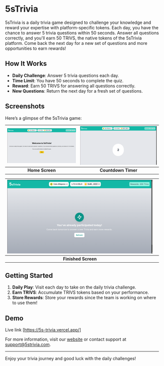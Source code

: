 # 5sTrivia

5sTrivia is a daily trivia game designed to challenge your knowledge and reward your expertise with platform-specific tokens. Each day, you have the chance to answer 5 trivia questions within 50 seconds. Answer all questions correctly, and you'll earn 50 TRIVS, the native tokens of the 5sTrivia platform. Come back the next day for a new set of questions and more opportunities to earn rewards!

## How It Works

- **Daily Challenge**: Answer 5 trivia questions each day.
- **Time Limit**: You have 50 seconds to complete the quiz.
- **Reward**: Earn 50 TRIVS for answering all questions correctly.
- **New Questions**: Return the next day for a fresh set of questions.

## Screenshots

Here’s a glimpse of the 5sTrivia game:

| ![Home](<Screenshot from 2024-09-02 22-56-11.png>) | ![Countdown](<Screenshot from 2024-09-02 22-57-12.png>) |
|:--------------------------------------------------:|:-----------------------------------------------------:|
| **Home Screen**                                   | **Countdown Timer**                                  |

| ![Finished](<Screenshot from 2024-09-02 22-59-37.png>) | |
|:---------------------------------------------------:|:---------------------------------------------------:|
| **Finished Screen**                               | |

## Getting Started

1. **Daily Play**: Visit each day to take on the daily trivia challenge.
2. **Earn TRIVS**: Accumulate TRIVS tokens based on your performance.
3. **Store Rewards**: Store your rewards since the team is working on where to use them!

## Demo
Live link [https://5s-trivia.vercel.app/]

For more information, visit our [website](https://5s-trivia.vercel.app/) or contact support at [support@5strivia.com](mailto:jeffianmuchiri24@gmail.com).

---

Enjoy your trivia journey and good luck with the daily challenges!
